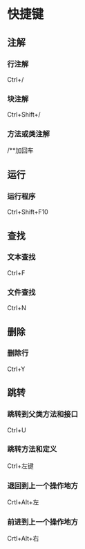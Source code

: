 # 快捷键

## 注解

### 行注解

Ctrl+/

### 块注解

Ctrl+Shift+/

### 方法或类注解

/**加回车

## 运行

### 运行程序

Ctrl+Shift+F10

## 查找

### 文本查找

Ctrl+F

### 文件查找

Ctrl+N

## 删除

### 删除行

Ctrl+Y

## 跳转

### 跳转到父类方法和接口

Ctrl+U

### 跳转方法和定义

Ctrl+左键

### 退回到上一个操作地方

Crtl+Alt+左

### 前进到上一个操作地方

Crtl+Alt+右